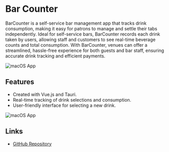 # Bar Counter

BarCounter is a self-service bar management app that tracks drink consumption, making it easy for patrons to manage and settle their tabs independently. Ideal for self-service bars, BarCounter records each drink taken by users, allowing staff and customers to see real-time beverage counts and total consumption. With BarCounter, venues can offer a streamlined, hassle-free experience for both guests and bar staff, ensuring accurate drink tracking and efficient payments.

![macOS App](/assets/barcounter.png)

## Features
- Created with Vue.js and Tauri.
- Real-time tracking of drink selections and consumption.
- User-friendly interface for selecting a new drink.

![macOS App](/assets/barcounter_home.png)

## Links

- [GitHub Repository](https://github.com/Evolinox/BarCounter)